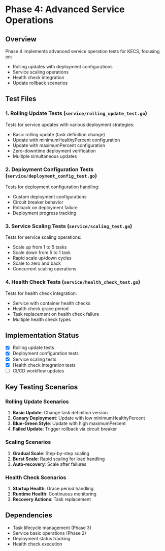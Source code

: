 # Phase 4: Advanced Service Operations

## Overview
Phase 4 implements advanced service operation tests for KECS, focusing on:
- Rolling updates with deployment configurations
- Service scaling operations
- Health check integration
- Update rollback scenarios

## Test Files

### 1. Rolling Update Tests (`service/rolling_update_test.go`)
Tests for service updates with various deployment strategies:
- Basic rolling update (task definition change)
- Update with minimumHealthyPercent configuration
- Update with maximumPercent configuration  
- Zero-downtime deployment verification
- Multiple simultaneous updates

### 2. Deployment Configuration Tests (`service/deployment_config_test.go`)
Tests for deployment configuration handling:
- Custom deployment configurations
- Circuit breaker behavior
- Rollback on deployment failure
- Deployment progress tracking

### 3. Service Scaling Tests (`service/scaling_test.go`)
Tests for service scaling operations:
- Scale up from 1 to 5 tasks
- Scale down from 5 to 1 task
- Rapid scale up/down cycles
- Scale to zero and back
- Concurrent scaling operations

### 4. Health Check Tests (`service/health_check_test.go`)
Tests for health check integration:
- Service with container health checks
- Health check grace period
- Task replacement on health check failure
- Multiple health check types

## Implementation Status
- [x] Rolling update tests
- [x] Deployment configuration tests
- [x] Service scaling tests
- [x] Health check integration tests
- [ ] CI/CD workflow updates

## Key Testing Scenarios

### Rolling Update Scenarios
1. **Basic Update**: Change task definition version
2. **Canary Deployment**: Update with low minimumHealthyPercent
3. **Blue-Green Style**: Update with high maximumPercent
4. **Failed Update**: Trigger rollback via circuit breaker

### Scaling Scenarios
1. **Gradual Scale**: Step-by-step scaling
2. **Burst Scale**: Rapid scaling for load handling
3. **Auto-recovery**: Scale after failures

### Health Check Scenarios
1. **Startup Health**: Grace period handling
2. **Runtime Health**: Continuous monitoring
3. **Recovery Actions**: Task replacement

## Dependencies
- Task lifecycle management (Phase 3)
- Service basic operations (Phase 2)
- Deployment status tracking
- Health check execution